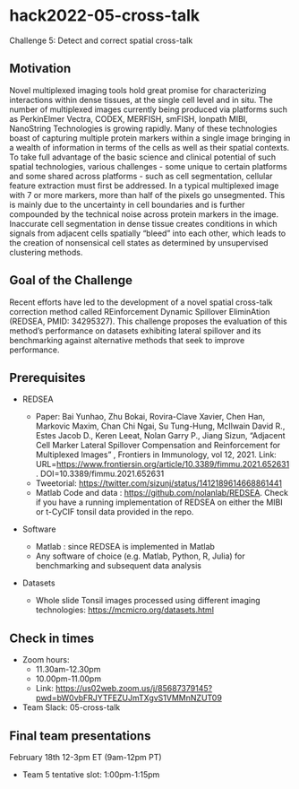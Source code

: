 # hack2022-05-cross-talk
Challenge 5: Detect and correct spatial cross-talk

## Motivation
Novel multiplexed imaging tools hold great promise for characterizing interactions within dense tissues, at the single cell level and in situ. The number of multiplexed images currently being produced via platforms such as PerkinElmer Vectra, CODEX, MERFISH, smFISH, Ionpath MIBI, NanoString Technologies is growing rapidly. Many of these technologies boast of capturing multiple protein markers within a single image bringing in a wealth of information in terms of the cells as well as their spatial contexts. 
To take full advantage of the basic science and clinical potential of such spatial technologies, various challenges - some unique to certain platforms and some shared across platforms - such as cell segmentation, cellular feature extraction must first be addressed. In a typical multiplexed image with 7 or more markers, more than half of the pixels go unsegmented. This is mainly due to the uncertainty in cell boundaries and is further compounded by the technical noise across protein markers in the image.  Inaccurate cell segmentation in dense tissue creates conditions in which signals from adjacent cells spatially “bleed” into each other, which leads to the creation of nonsensical cell states as determined by unsupervised clustering methods. 

## Goal of the Challenge
Recent efforts have led to the development of a novel spatial cross-talk correction method called REinforcement Dynamic Spillover EliminAtion (REDSEA, PMID: 34295327). This challenge proposes the evaluation of this method’s performance on datasets exhibiting lateral spillover and its benchmarking against alternative methods that seek to improve performance.

## Prerequisites
* REDSEA
  * Paper: Bai Yunhao, Zhu Bokai, Rovira-Clave Xavier, Chen Han, Markovic Maxim, Chan Chi Ngai, Su Tung-Hung, McIlwain David R., Estes Jacob D., Keren Leeat, Nolan Garry P., Jiang Sizun, “Adjacent Cell Marker Lateral Spillover Compensation and Reinforcement for Multiplexed Images” , Frontiers in Immunology, vol 12, 2021. Link: URL=https://www.frontiersin.org/article/10.3389/fimmu.2021.652631. DOI=10.3389/fimmu.2021.652631    
  * Tweetorial: https://twitter.com/sizunj/status/1412189614668861441
  * Matlab Code and data : https://github.com/nolanlab/REDSEA. Check if you have a running implementation of REDSEA on either the MIBI or t-CyCIF tonsil data provided in the repo.

* Software 
  * Matlab : since REDSEA is implemented in Matlab
  * Any software of choice (e.g. Matlab, Python, R, Julia) for benchmarking and subsequent data analysis

* Datasets 
  * Whole slide Tonsil images processed using different imaging technologies: https://mcmicro.org/datasets.html
	
## Check in times 
* Zoom hours:
  * 11.30am-12.30pm 
  * 10.00pm-11.00pm 
  * Link: https://us02web.zoom.us/j/85687379145?pwd=bW0vbFRJYTFEZUJmTXgvS1VMMnNZUT09
* Team Slack: 05-cross-talk

## Final team presentations
February 18th 12-3pm ET (9am-12pm PT)
 * Team 5 tentative slot: 1:00pm-1:15pm
